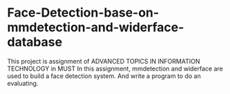 # Face-Detection-base-on-mmdetection-and-widerface-database
This project is assignment of  ADVANCED TOPICS IN INFORMATION TECHNOLOGY in MUST 
In this assignment, mmdetection and widerface are used to build a face detection system. And write a program to do an evaluating.
